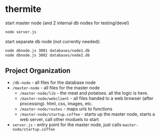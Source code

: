 thermite
========

start master node (and 2 internal db nodes for testing/devel)

```sh
node server.js
```

start separate db node (not currently needed):

```sh
node dbnode.js 3001 databases/node1.db
node dbnode.js 3002 databases/node2.db
```

Project Organization
--------------------

* `/db-node` - all files for the database node
* `/master-node` - all files for the master node
    * `/master-node/lib` - the meat and potatoes. all the logic is here.
    * `/master-node/webclient` - all files handed to a web browser (after processing). html, css, images, etc.
    * `/master-node/routes` - maps urls to functions
    * `/master-node/startup.coffee` - starts up the master node, starts a web server, call other moduels to start
* `server.js` - entry point for the master node, just calls `master-node/startup.coffee`
